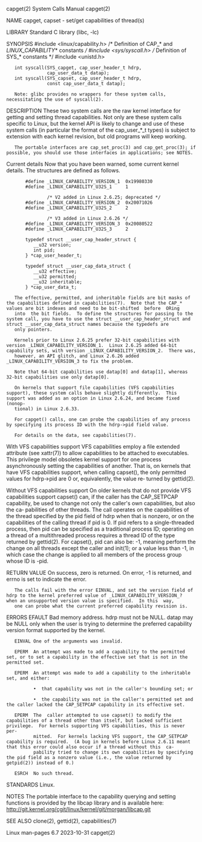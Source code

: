 capget(2)                                                                                   System Calls Manual                                                                                   capget(2)

NAME
       capget, capset - set/get capabilities of thread(s)

LIBRARY
       Standard C library (libc, -lc)

SYNOPSIS
       #include <linux/capability.h> /* Definition of CAP_* and
                                        _LINUX_CAPABILITY_* constants */
       #include <sys/syscall.h>      /* Definition of SYS_* constants */
       #include <unistd.h>

       int syscall(SYS_capget, cap_user_header_t hdrp,
                   cap_user_data_t datap);
       int syscall(SYS_capset, cap_user_header_t hdrp,
                   const cap_user_data_t datap);

       Note: glibc provides no wrappers for these system calls, necessitating the use of syscall(2).

DESCRIPTION
       These  two system calls are the raw kernel interface for getting and setting thread capabilities.  Not only are these system calls specific to Linux, but the kernel API is likely to change and use
       of these system calls (in particular the format of the cap_user_*_t types) is subject to extension with each kernel revision, but old programs will keep working.

       The portable interfaces are cap_set_proc(3) and cap_get_proc(3); if possible, you should use those interfaces in applications; see NOTES.

   Current details
       Now that you have been warned, some current kernel details.  The structures are defined as follows.

           #define _LINUX_CAPABILITY_VERSION_1  0x19980330
           #define _LINUX_CAPABILITY_U32S_1     1

                   /* V2 added in Linux 2.6.25; deprecated */
           #define _LINUX_CAPABILITY_VERSION_2  0x20071026
           #define _LINUX_CAPABILITY_U32S_2     2

                   /* V3 added in Linux 2.6.26 */
           #define _LINUX_CAPABILITY_VERSION_3  0x20080522
           #define _LINUX_CAPABILITY_U32S_3     2

           typedef struct __user_cap_header_struct {
              __u32 version;
              int pid;
           } *cap_user_header_t;

           typedef struct __user_cap_data_struct {
              __u32 effective;
              __u32 permitted;
              __u32 inheritable;
           } *cap_user_data_t;

       The effective, permitted, and inheritable fields are bit masks of the capabilities defined in capabilities(7).  Note that the CAP_* values are bit indexes and need to be bit-shifted  before  ORing
       into  the bit fields.  To define the structures for passing to the system call, you have to use the struct __user_cap_header_struct and struct __user_cap_data_struct names because the typedefs are
       only pointers.

       Kernels prior to Linux 2.6.25 prefer 32-bit capabilities with version _LINUX_CAPABILITY_VERSION_1.  Linux 2.6.25 added 64-bit capability sets, with version _LINUX_CAPABILITY_VERSION_2.  There was,
       however, an API glitch, and Linux 2.6.26 added _LINUX_CAPABILITY_VERSION_3 to fix the problem.

       Note that 64-bit capabilities use datap[0] and datap[1], whereas 32-bit capabilities use only datap[0].

       On kernels that support file capabilities (VFS capabilities support), these system calls behave slightly differently.  This support was added as an option in Linux 2.6.24, and became fixed (nonop‐
       tional) in Linux 2.6.33.

       For capget() calls, one can probe the capabilities of any process by specifying its process ID with the hdrp->pid field value.

       For details on the data, see capabilities(7).

   With VFS capabilities support
       VFS capabilities employ a file extended attribute (see xattr(7)) to allow capabilities to be attached to executables.  This privilege model obsoletes kernel support for one process  asynchronously
       setting  the  capabilities of another.  That is, on kernels that have VFS capabilities support, when calling capset(), the only permitted values for hdrp->pid are 0 or, equivalently, the value re‐
       turned by gettid(2).

   Without VFS capabilities support
       On older kernels that do not provide VFS capabilities support capset() can, if the caller has the CAP_SETPCAP capability, be used to change not only the caller's own capabilities, but also the ca‐
       pabilities of other threads.  The call operates on the capabilities of the thread specified by the pid field of hdrp when that is nonzero, or on the capabilities of the calling thread if pid is 0.
       If pid refers to a single-threaded process, then pid can be specified as a traditional process ID; operating on a thread of a multithreaded process requires a thread ID of  the  type  returned  by
       gettid(2).   For capset(), pid can also be: -1, meaning perform the change on all threads except the caller and init(1); or a value less than -1, in which case the change is applied to all members
       of the process group whose ID is -pid.

RETURN VALUE
       On success, zero is returned.  On error, -1 is returned, and errno is set to indicate the error.

       The calls fail with the error EINVAL, and set the version field of hdrp to the kernel preferred value of _LINUX_CAPABILITY_VERSION_?  when an unsupported version value is specified.  In this  way,
       one can probe what the current preferred capability revision is.

ERRORS
       EFAULT Bad memory address.  hdrp must not be NULL.  datap may be NULL only when the user is trying to determine the preferred capability version format supported by the kernel.

       EINVAL One of the arguments was invalid.

       EPERM  An attempt was made to add a capability to the permitted set, or to set a capability in the effective set that is not in the permitted set.

       EPERM  An attempt was made to add a capability to the inheritable set, and either:

              •  that capability was not in the caller's bounding set; or

              •  the capability was not in the caller's permitted set and the caller lacked the CAP_SETPCAP capability in its effective set.

       EPERM  The  caller attempted to use capset() to modify the capabilities of a thread other than itself, but lacked sufficient privilege.  For kernels supporting VFS capabilities, this is never per‐
              mitted.  For kernels lacking VFS support, the CAP_SETPCAP capability is required.  (A bug in kernels before Linux 2.6.11 meant that this error could also occur if a thread without this  ca‐
              pability tried to change its own capabilities by specifying the pid field as a nonzero value (i.e., the value returned by getpid(2)) instead of 0.)

       ESRCH  No such thread.

STANDARDS
       Linux.

NOTES
       The portable interface to the capability querying and setting functions is provided by the libcap library and is available here:
       http://git.kernel.org/cgit/linux/kernel/git/morgan/libcap.git

SEE ALSO
       clone(2), gettid(2), capabilities(7)

Linux man-pages 6.7                                                                              2023-10-31                                                                                       capget(2)
